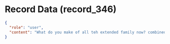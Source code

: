 # Record Data (record_346)

```json
{
  "role": "user",
  "content": "What do you make of all teh extended family now? combined with it all?"
}
```
